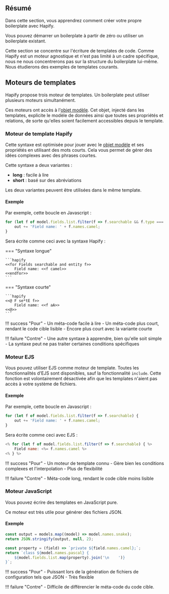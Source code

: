 ## Résumé

Dans cette section, vous apprendrez comment créer votre propre boilerplate avec Hapify.

Vous pouvez démarrer un boilerplate à partir de zéro ou utiliser un boilerplate existant.

Cette section se concentre sur l'écriture de templates de code.
Comme Hapify est un moteur agnostique et n'est pas limité à un cadre spécifique, nous ne nous concentrerons pas sur la structure du boilerplate lui-même.
Nous étudierons des exemples de templates courants.

## Moteurs de templates

Hapify propose trois moteur de templates.
Un boilerplate peut utiliser plusieurs moteurs simultanément.

Ces moteurs ont accès à l'[objet modèle](../../model-object/).
Cet objet, injecté dans les templates, explicite le modèle de données ainsi que toutes ses propriétés et relations, de sorte qu'elles soient facilement accessibles depuis le template.

### Moteur de template Hapify

Cette syntaxe est optimisée pour jouer avec le [objet modèle](../../model-object/) et ses propriétés en utilisant des mots courts.
Cela vous permet de gérer des idées complexes avec des phrases courtes.

Cette syntaxe a deux variantes :

- **long** : facile à lire
- **short** : basé sur des abréviations
 
Les deux variantes peuvent être utilisées dans le même template.

#### Exemple

Par exemple, cette boucle en Javascript :

```javascript
for (let f of model.fields.list.filter(f => f.searchable && f.type === 'entity')) {
	out += 'Field name: ' + f.names.camel;
}
```

Sera écrite comme ceci avec la syntaxe Hapify :

=== "Syntaxe longue"

    ```hapify
    <<for Fields searchable and entity f>>
        Field name: <<f camel>>
    <<endfor>>
    ```

=== "Syntaxe courte"

    ```hapify
    <<@ F se*tE f>>
        Field name: <<f aA>>
    <<@>>
    ```

!!! success "Pour"
    - Un méta-code facile à lire
    - Un méta-code plus court, rendant le code cible lisible
    - Encore plus court avec la variante courte

!!! failure "Contre"
    - Une autre syntaxe à apprendre, bien qu'elle soit simple
    - La syntaxe peut ne pas traiter certaines conditions spécifiques

### Moteur EJS

Vous pouvez utiliser EJS comme moteur de template.
Toutes les fonctionnalités d'EJS sont disponibles, sauf la fonctionnalité `include`.
Cette fonction est volontairement désactivée afin que les templates n'aient pas accès à votre système de fichiers.

#### Exemple

Par exemple, cette boucle en Javascript :

```javascript
for (let f of model.fields.list.filter(f => f.searchable) {
	out += 'Field name: ' + f.names.camel;
}
```

Sera écrite comme ceci avec EJS :

```js
<% for (let f of model.fields.list.filter(f => f.searchable) { %>
	Field name: <%= f.names.camel %>
<% } %>
```

!!! success "Pour"
    - Un moteur de template connu
    - Gère bien les conditions complexes et l'interpolation
    - Plus de flexibilité

!!! failure "Contre"
    - Méta-code long, rendant le code cible moins lisible

### Moteur JavaScript

Vous pouvez écrire des templates en JavaScript pure.

Ce moteur est très utile pour générer des fichiers JSON. 

#### Exemple

```javascript
const output = models.map((model) => model.names.snake);
return JSON.stringify(output, null, 2);
```

```javascript
const property = (field) => `private ${field.names.camel};`;
return `class ${model.names.pascal} {
    ${model.fields.list.map(property).join('\n    ')}
}`;
```

!!! success "Pour"
    - Puissant lors de la génération de fichiers de configuration tels que JSON
    - Très flexible

!!! failure "Contre"
    - Difficile de différencier le méta-code du code cible.
